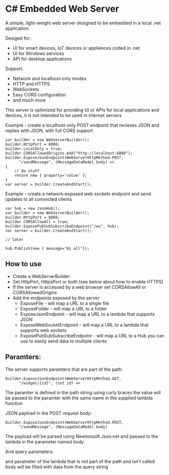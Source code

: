 # C# Embedded Web Server

A simple, light-weight web server designed to be embedded in
a local .net application.

Desiged for:
* UI for smart devices, IoT devices or appliences coded in .net
* UI for Windows services 
* API for desktop applications

Support:
* Network and localhost-only modes
* HTTP and HTTPS
* WebSockets
* Easy CORS configuration
* and much more

This server is optimized for providing UI or APIs for local applications
and devices, it is not intended to be used in internet servers

Example - create a localhost-only POST endpoint that 
recieves JSON and replies with JSON, with full CORS support

    var builder = new WebServerBuilder();
    builder.HttpPort = 8888;
    builder.LocalOnly = true;
    builder.CORSAllowedOrigins.Add("http://localhost:8888");
    builder.ExposeJsonEndpoint(WebServerHttpMethod.POST, 
          "/sendMessage", (MessageDataModel body) =>
    {
        // do stuff
        return new { property='value' };
    }
    var server = builder.CreateAndStart();


Example - create a network-exposed web sockets endpoint and
send updates to all connected clients

    var hub = new JsonHub();
    var builder = new WebServerBuilder();
    builder.HttpPort = 8888;
    builder.CORSAllowAll = true;
    builder.ExposePubSubSubscribeEndpoint("/ws", hub);
    var server = builder.CreateAndStart();

    // later

    hub.Publish(new { message="Hi all"});

How to use
---

* Create a WebServerBuilder
* Set HttpPort, HttpsPort or both (see below about how to enable HTTPS)
* If the server is accessed by a web browser set CORSAllowAll or CORSAllowedOrigins
* Add the endpoints exposed by the server
     * ExposeFile - will map a URL to a single file
     * ExposeFolder - will map a URL to a folder
     * ExposeJsonEndpoint - will map a URL to a lambda that supports JSON
     * ExposeWebSocketEndpoint - will map a URL to a lambda that supports web sockets
     * ExposePubSubSubscribeEndpoint - will map a URL to a Hub you can use to easily send data to multiple clients

Paramters:
---

The server supports paramters that are part of the path:

    builder.ExposeJsonEndpoint(WebServerHttpMethod.GET, 
          "/widget/{id}", (int id) =>

The paramter is defined in the path string using curly braces
the value will be passed to the paramter with the same name in
the supplied lambda function

JSON payload in the POST request body:

    builder.ExposeJsonEndpoint(WebServerHttpMethod.POST, 
          "/sendMessage", (MessageDataModel body)

The payload will be parsed using Newtonsoft Json.net and passed
to the lambda in the parameter named *body*

And query parameters:

and parameter of the lambda that is not part of the path and isn't
called body will be filled with data from the query string




